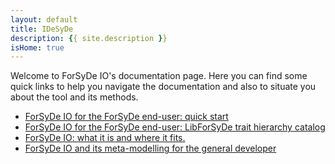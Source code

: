 ```yaml
---
layout: default
title: IDeSyDe
description: {{ site.description }}
isHome: true
---
```


Welcome to ForSyDe IO's documentation page. 
Here you can find some quick links to help you navigate the documentation
and also to situate you about the tool and its methods. 

 * [ForSyDe IO for the ForSyDe end-user: quick start](usage)
 * [ForSyDe IO for the ForSyDe end-user: LibForSyDe trait hierarchy catalog](usage/catalog)
 * [ForSyDe IO: what it is and where it fits.](about)
 * [ForSyDe IO and its meta-modelling for the general developer](extend)


<!-- ### 3) I am both a developer and a designer and want to extend the models themselves!

Well-met! Then you can checkout [Concepts]({{ site.baseurl }}/concept) to see how the
supporting libraries are generated for different languages based on the underlying model and contribute there!

Unless you'd like to test out just reading to memory and dumping to disk.
This subproject is intended to be consumed by tools and tool "vendors", 
or tool developers, so that [different steps of the design flow]({{ site.projects.forsyde }}#our-vision) can share a common model. 


If you're using other [ForSyDe]({{ site.projects.forsyde }}) tools like [IDeSyDe]({{ site.projects.idesyde}}), you're already benefiting from ForSyDe IO! -->
